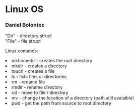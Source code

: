 # Linux OS

### Daniel Bolontoc

"Dir" - directory struct <br>
"File" - file struct <br>

Linux comands:

<li>
  mkhomedir - creates the root directory
<li>
  mkdir - creates a directory
<li>
  touch - creates a file
<li>
  ls -  lists files or directories
<li>
  rm -  rename file
<li>
  rmdir -  rename directory
<li>
  cd -  move to file / directory
<li>
  mv -  change the location of a directory (path still avalaible)
<li>
  pwd - get the path from source to root directory
  
  
